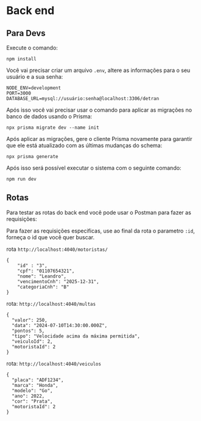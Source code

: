 # Back end

## Para Devs


Execute o comando:

`npm install`

Você vai precisar criar um arquivo `.env`, altere as informações para o seu usuário e a sua senha:

```
NODE_ENV=development
PORT=3000
DATABASE_URL=mysql://usuário:senha@localhost:3306/detran

```

Após isso você vai precisar usar o comando para aplicar as migrações no banco de dados usando o Prisma:

`npx prisma migrate dev --name init`

Após aplicar as migrações, gere o cliente Prisma novamente para garantir que ele está atualizado com as últimas mudanças do schema:

`npx prisma generate`

Após isso será possível executar o sistema com o seguinte comando:

`npm run dev`

## Rotas
Para testar as rotas do back end você pode usar o Postman para fazer as requisições:

Para fazer as requisições especificas, use ao final da rota o parametro `:id`, forneça o id que você quer buscar.

rota
`http://localhost:4040/motoristas/`

```
{
    "id" : "3",
    "cpf": "01107654321",
    "nome": "Leandro",
    "vencimentoCnh": "2025-12-31",
    "categoriaCnh": "B"
}
```

rota:
`http://localhost:4040/multas`

```
{
  "valor": 250,
  "data": "2024-07-10T14:30:00.000Z",
  "pontos": 5,
  "tipo": "Velocidade acima da máxima permitida",
  "veiculoId": 2,
  "motoristaId": 2
}

```

rota:
`http://localhost:4040/veiculos`

```
{
  "placa": "ADF1234",
  "marca": "Honda",
  "modelo": "Go",
  "ano": 2022,
  "cor": "Prata",
  "motoristaId": 2
}
```